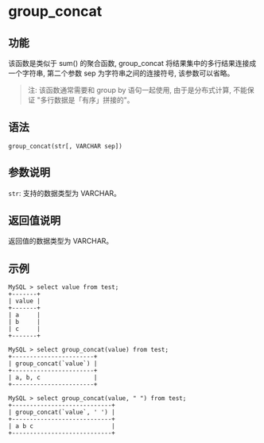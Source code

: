 # group_concat

## 功能

该函数是类似于 sum() 的聚合函数, group_concat 将结果集中的多行结果连接成一个字符串, 第二个参数 sep 为字符串之间的连接符号, 该参数可以省略。

> 注: 该函数通常需要和 group by 语句一起使用, 由于是分布式计算, 不能保证 "多行数据是「有序」拼接的"。

## 语法

`group_concat(str[, VARCHAR sep])`

## 参数说明

`str`: 支持的数据类型为 VARCHAR。

## 返回值说明

返回值的数据类型为 VARCHAR。

## 示例

```Plain Text
MySQL > select value from test;
+-------+
| value |
+-------+
| a     |
| b     |
| c     |
+-------+

MySQL > select group_concat(value) from test;
+-----------------------+
| group_concat(`value`) |
+-----------------------+
| a, b, c               |
+-----------------------+

MySQL > select group_concat(value, " ") from test;
+----------------------------+
| group_concat(`value`, ' ') |
+----------------------------+
| a b c                      |
+----------------------------+
```
